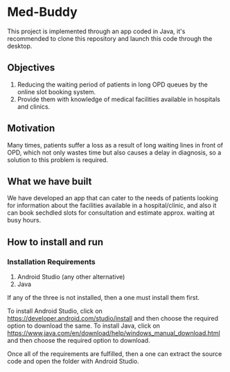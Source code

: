 # Med-Buddy
This project is implemented through an app coded in Java, it's recommended to clone this repository and launch this code through the desktop.

## Objectives
1. Reducing the waiting period of patients in long OPD queues by the online slot booking system.
2. Provide them with knowledge of medical facilities available in hospitals and clinics.

## Motivation
Many times, patients suffer a loss as a result of long waiting lines in front of OPD, which not only wastes time but also causes a delay in diagnosis, so a solution to this problem is required.

## What we have built
We have developed an app that can cater to the needs of patients looking for information about the facilities available in a hospital/clinic, and also it can book sechdled slots for consultation and estimate approx. waiting at busy hours. 

## How to install and run
### Installation Requirements
1. Android Studio (any other alternative)
2. Java

If any of the three is not installed, then a one must install them first.

To install Android Studio, click on https://developer.android.com/studio/install and then choose the required option to download the same. To install Java, click on https://www.java.com/en/download/help/windows_manual_download.html and then choose the required option to download.  <br />

Once all of the requirements are fulfilled, then a one can extract the source code and open the folder with Android Studio.
